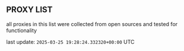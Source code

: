 ## PROXY LIST

all proxies in this list were collected from open sources and tested for functionality

last update: `2025-03-25 19:28:24.332320+00:00` UTC